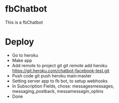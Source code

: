 # fbChatbot
This is a fbChatbot

# Deploy
- Go to heroku
- Make app
- Add remote to project git
	git remote add heroku https://git.heroku.com/chatbot-facebook-test.git
- Push code
	git push heroku main:master
- Setting server app to fb bot, to setup webhooks
- In Subscription Fields, chose: messagesmessages, messaging_postback, messamessagin_optins
- Done

